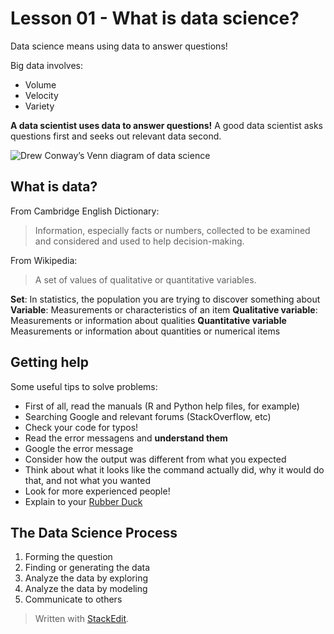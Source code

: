 # Lesson 01 - What is data science?

Data science means using data to answer questions!

Big data involves:
+ Volume
+ Velocity
+ Variety


**A data scientist uses data to answer questions!**
A good data scientist asks questions first and seeks out relevant data second.

![**Drew Conway’s Venn diagram of data science**](https://images.squarespace-cdn.com/content/v1/5150aec6e4b0e340ec52710a/1364352051365-HZAS3CLBF7ABLE3F5OBY/ke17ZwdGBToddI8pDm48kB2M2-8_3EzuSSXvzQBRsa1Zw-zPPgdn4jUwVcJE1ZvWQUxwkmyExglNqGp0IvTJZUJFbgE-7XRK3dMEBRBhUpxPe_8B-x4gq2tfVez1FwLYYZXud0o-3jV-FAs7tmkMHY-a7GzQZKbHRGZboWC-fOc/Data_Science_VD.png=320x300)

## What is data?

From Cambridge English Dictionary:

> Information, especially facts or numbers, collected to be examined and considered and used to help decision-making.

From Wikipedia:
> A set of values of qualitative or quantitative variables.

**Set**: In statistics, the population you are trying to discover something about
**Variable**: Measurements or characteristics of an item
**Qualitative variable**: Measurements or information about qualities
**Quantitative variable** Measurements or information about quantities or numerical items


## Getting help

Some useful tips to solve problems:
- First of all, read the manuals (R and Python help files, for example)
- Searching Google and relevant forums (StackOverflow, etc)
- Check your code for typos!
- Read the error messagens and **understand them**
- Google the error message
- Consider how the output was different from what you expected
- Think about what it looks like the command actually did, why it would do that, and not what you wanted
- Look for more experienced people!
- Explain to your [Rubber Duck](https://en.wikipedia.org/wiki/Rubber_duck_debugging)	


 ## The Data Science Process

1. Forming the question
2. Finding or generating the data
3. Analyze the data by exploring
4. Analyze the data by modeling
5. Communicate to others



> Written with [StackEdit](https://stackedit.io/).
<!--stackedit_data:
eyJoaXN0b3J5IjpbODA1ODYxNDExLC0xMzg2MTE0MzQ4LC04ND
I0NDY0NDFdfQ==
-->